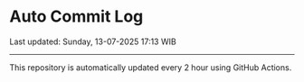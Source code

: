 # Auto Commit Log

Last updated: Sunday, 13-07-2025 17:13 WIB

---

This repository is automatically updated every 2 hour using GitHub Actions.
